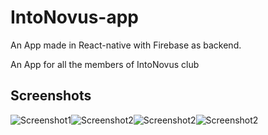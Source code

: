 # IntoNovus-app

An App made in React-native with Firebase as backend.


An App for all the members of IntoNovus club

## Screenshots
![Screenshot1](../master/Screenshots/Screenshot_20200803-093418056.jpg?raw=true)![Screenshot2](../master/Screenshots/Screenshot_20200803-093451518.jpg)![Screenshot2](../master/Screenshots/Screenshot_20200803-093546574.jpg)![Screenshot2](../master/Screenshots/Screenshot_20200803-093551905.jpg)
